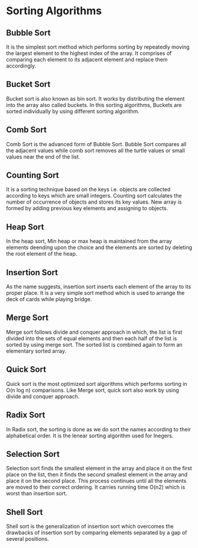# Sorting Algorithms

## Bubble Sort
It is the simplest sort method which performs sorting by repeatedly moving the largest element to the highest index of the array. It comprises of comparing each element to its adjacent element and replace them accordingly.
## Bucket Sort
Bucket sort is also known as bin sort. It works by distributing the element into the array also called buckets. In this sorting algorithms, Buckets are sorted individually by using different sorting algorithm.
## Comb Sort	
Comb Sort is the advanced form of Bubble Sort. Bubble Sort compares all the adjacent values while comb sort removes all the turtle values or small values near the end of the list.
## Counting Sort
It is a sorting technique based on the keys i.e. objects are collected according to keys which are small integers. Counting sort calculates the number of occurrence of objects and stores its key values. New array is formed by adding previous key elements and assigning to objects.
## Heap Sort
In the heap sort, Min heap or max heap is maintained from the array elements deending upon the choice and the elements are sorted by deleting the root element of the heap.
## Insertion Sort
As the name suggests, insertion sort inserts each element of the array to its proper place. It is a very simple sort method which is used to arrange the deck of cards while playing bridge.
## Merge Sort
Merge sort follows divide and conquer approach in which, the list is first divided into the sets of equal elements and then each half of the list is sorted by using merge sort. The sorted list is combined again to form an elementary sorted array.
## Quick Sort
Quick sort is the most optimized sort algorithms which performs sorting in O(n log n) comparisons. Like Merge sort, quick sort also work by using divide and conquer approach.
## Radix Sort
In Radix sort, the sorting is done as we do sort the names according to their alphabetical order. It is the lenear sorting algorithm used for Inegers.
## Selection Sort
Selection sort finds the smallest element in the array and place it on the first place on the list, then it finds the second smallest element in the array and place it on the second place. This process continues until all the elements are moved to their correct ordering. It carries running time O(n2) which is worst than insertion sort.
## Shell Sort
Shell sort is the generalization of insertion sort which overcomes the drawbacks of insertion sort by comparing elements separated by a gap of several positions.